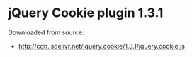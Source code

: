 # jQuery Cookie plugin 1.3.1

Downloaded from source:

* http://cdn.jsdelivr.net/jquery.cookie/1.3.1/jquery.cookie.js
